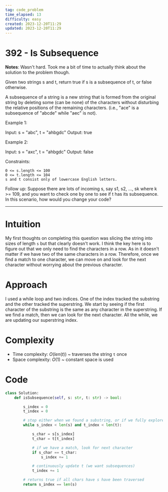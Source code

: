 ```yaml
---
tag: code_problem
time_elapsed: 13
difficulty: easy
created: 2023-12-20T11:29
updated: 2023-12-20T11:29
---
```


# 392 - Is Subsequence

**Notes**: Wasn't hard. Took me a bit of time to actually think about the solution to the problem though.

Given two strings s and t, return true if s is a subsequence of t, or false otherwise.

A subsequence of a string is a new string that is formed from the original string by deleting some (can be none) of the characters without disturbing the relative positions of the remaining characters. (i.e., "ace" is a subsequence of "abcde" while "aec" is not).

 

Example 1:

Input: s = "abc", t = "ahbgdc"
Output: true

Example 2:

Input: s = "axc", t = "ahbgdc"
Output: false

 

Constraints:

    0 <= s.length <= 100
    0 <= t.length <= 104
    s and t consist only of lowercase English letters.

 
Follow up: Suppose there are lots of incoming s, say s1, s2, ..., sk where k >= 109, and you want to check one by one to see if t has its subsequence. In this scenario, how would you change your code?

---

# Intuition
<!-- Describe your first thoughts on how to solve this problem. -->
My first thoughts on completing this question was slicing the string into sizes of length `s` but that clearly doesn't work. I think the key here is to figure out that we only need to find the characters in a row. As in it doesn't matter if we have two of the same characters in a row. Therefore, once we find a match to one character, we can move on and look for the next character without worrying about the previous character.
# Approach
<!-- Describe your approach to solving the problem. -->
I used a while loop and two indices. One of the index tracked the substring and the other tracked the superstring. We start by seeing if the first character of the substring is the same as any character in the superstring. If we find a match, then we can look for the next character. All the while, we are updating our superstring index. 

# Complexity
- Time complexity: $O(len(t))$ ~ traverses the string `t` once 
- Space complexity: $O(1)$ ~ constant space is used

# Code
```python
class Solution:
    def isSubsequence(self, s: str, t: str) -> bool:

        s_index = 0
        t_index = 0

        # stop either when we found a substring, or if we fully explored our string
        while s_index < len(s) and t_index < len(t):

            s_char = s[s_index]
            t_char = t[t_index]

            # if we have a match, look for next character
            if s_char == t_char:
                s_index += 1

            # continuously update t (we want subsequences)
            t_index += 1

        # returns true if all chars have s have been traversed
        return s_index == len(s)

```

